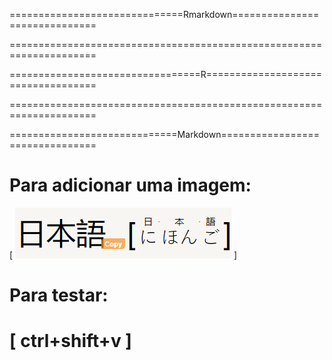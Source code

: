 ==============================Rmarkdown==============================

=====================================================================

=================================R===================================

=====================================================================

=============================Markdown================================
# Para adicionar uma imagem: 
[ ![](../../日本語/Images/日本語.png) ]
# Para testar:
[ ctrl+shift+v ]
=====================================================================